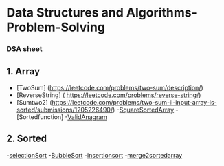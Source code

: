 # Data Structures and Algorithms-Problem-Solving

### DSA sheet 

## 1. Array
- [TwoSum]  (https://leetcode.com/problems/two-sum/description/)
- [ReverseString] ( https://leetcode.com/problems/reverse-string/)
- [Sumtwo2]   (https://leetcode.com/problems/two-sum-ii-input-array-is-sorted/submissions/1205226490/)
 -[SquareSortedArray](https://leetcode.com/problems/squares-of-a-sorted-array/)
 -[Sortedfunction]
 -[ValidAnagram](https://leetcode.com/problems/valid-anagram/submissions/1206322732/)


## 2. Sorted 

-[selectionSort]()
-[BubbleSort]()
-[insertionsort]()
-[merge2sortedarray](https://leetcode.com/problems/merge-sorted-array/)